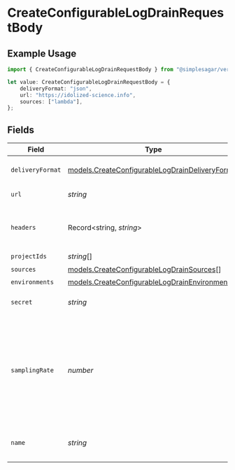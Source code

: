 # CreateConfigurableLogDrainRequestBody

## Example Usage

```typescript
import { CreateConfigurableLogDrainRequestBody } from "@simplesagar/vercel/models/createconfigurablelogdrainop.js";

let value: CreateConfigurableLogDrainRequestBody = {
    deliveryFormat: "json",
    url: "https://idolized-science.info",
    sources: ["lambda"],
};
```

## Fields

| Field                                                                                                             | Type                                                                                                              | Required                                                                                                          | Description                                                                                                       | Example                                                                                                           |
| ----------------------------------------------------------------------------------------------------------------- | ----------------------------------------------------------------------------------------------------------------- | ----------------------------------------------------------------------------------------------------------------- | ----------------------------------------------------------------------------------------------------------------- | ----------------------------------------------------------------------------------------------------------------- |
| `deliveryFormat`                                                                                                  | [models.CreateConfigurableLogDrainDeliveryFormat](../models/createconfigurablelogdraindeliveryformat.md)          | :heavy_check_mark:                                                                                                | The delivery log format                                                                                           | json                                                                                                              |
| `url`                                                                                                             | *string*                                                                                                          | :heavy_check_mark:                                                                                                | The log drain url                                                                                                 |                                                                                                                   |
| `headers`                                                                                                         | Record<string, *string*>                                                                                          | :heavy_minus_sign:                                                                                                | Headers to be sent together with the request                                                                      |                                                                                                                   |
| `projectIds`                                                                                                      | *string*[]                                                                                                        | :heavy_minus_sign:                                                                                                | N/A                                                                                                               |                                                                                                                   |
| `sources`                                                                                                         | [models.CreateConfigurableLogDrainSources](../models/createconfigurablelogdrainsources.md)[]                      | :heavy_check_mark:                                                                                                | N/A                                                                                                               |                                                                                                                   |
| `environments`                                                                                                    | [models.CreateConfigurableLogDrainEnvironments](../models/createconfigurablelogdrainenvironments.md)[]            | :heavy_minus_sign:                                                                                                | N/A                                                                                                               |                                                                                                                   |
| `secret`                                                                                                          | *string*                                                                                                          | :heavy_minus_sign:                                                                                                | Custom secret of log drain                                                                                        |                                                                                                                   |
| `samplingRate`                                                                                                    | *number*                                                                                                          | :heavy_minus_sign:                                                                                                | The sampling rate for this log drain. It should be a percentage rate between 0 and 100. With max 2 decimal points |                                                                                                                   |
| `name`                                                                                                            | *string*                                                                                                          | :heavy_minus_sign:                                                                                                | The custom name of this log drain.                                                                                |                                                                                                                   |